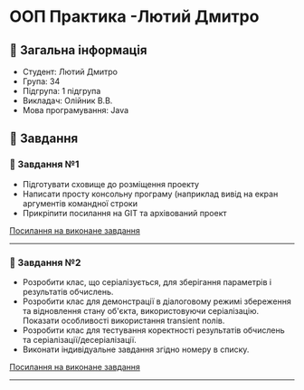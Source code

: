 # ООП Практика -Лютий Дмитро
 ## 📝 Загальна інформація
 - Студент: Лютий Дмитро
 - Група: 34
 - Підгрупа: 1 підгрупа
 - Викладач: Олійник В.В.
 - Мова програмування: Java
## 📂 Завдання
### 📍 Завдання №1
- Підготувати сховище до розміщення проекту
- Написати просту консольну програму (наприклад вивід на екран аргументів командної строки
- Прикріпити посилання на GIT та архівований проект
     
 [Посилання на виконане завдання](https://github.com/DmytroLiutyi/Practice-OOP/blob/main/PracticeLiutyi/zavd1/README.md)

___

### 📍 Завдання №2
- Розробити клас, що серіалізується, для зберігання параметрів і результатів
обчислень.
- Розробити клас для демонстрації в діалоговому режимі збереження та
відновлення стану об'єкта, використовуючи серіалізацію. Показати особливості
використання transient полів.
- Розробити клас для тестування коректності результатів обчислень та
серіалізації/десеріалізації.
-  Виконати індивідуальне завдання згідно номеру в списку.

[Посилання на виконане завдання](https://github.com/DmytroLiutyi/Practice-OOP/tree/main/PracticeLiutyi/zavd2)

___

